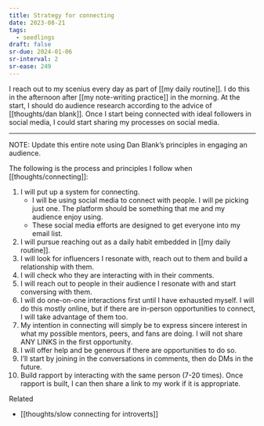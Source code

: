 ```yaml
---
title: Strategy for connecting
date: 2023-08-21
tags:
  - seedlings
draft: false
sr-due: 2024-01-06
sr-interval: 2
sr-ease: 249
---
```

I reach out to my scenius every day as part of [[my daily routine]]. I do this in the afternoon after [[my note-writing practice]] in the morning. At the start, I should do audience research according to the advice of [[thoughts/dan blank]]. Once I start being connected with ideal followers in social media, I could start sharing my processes on social media.

---

NOTE: Update this entire note using Dan Blank’s principles in engaging an audience.

The following is the process and principles I follow when [[thoughts/connecting]]:

1. I will put up a system for connecting.
   - I will be using social media to connect with people. I will pe picking just one. The platform should be something that me and my audience enjoy using.
   - These social media efforts are designed to get everyone into my email list.
1. I will pursue reaching out as a daily habit embedded in [[my daily routine]].
2. I will look for influencers I resonate with, reach out to them and build a relationship with them.
3. I will check who they are interacting with in their comments.
4. I will reach out to people in their audience I resonate with and start conversing with them.
5. I will do one-on-one interactions first until I have exhausted myself. I will do this mostly online, but if there are in-person opportunities to connect, I will take advantage of them too.
6. My intention in connecting will simply be to express sincere interest in what my possible mentors, peers, and fans are doing. I will not share ANY LINKS in the first opportunity.
7. I will offer help and be generous if there are opportunities to do so.
8. I’ll start by joining in the conversations in comments, then do DMs in the future.
9. Build rapport by interacting with the same person (7-20 times). Once rapport is built, I can then share a link to my work if it is appropriate.

Related

- [[thoughts/slow connecting for introverts]]